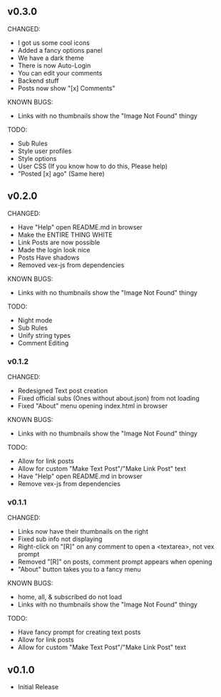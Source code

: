 ## v0.3.0

CHANGED:
 - I got us some cool icons
 - Added a fancy options panel
 - We have a dark theme
 - There is now Auto-Login
 - You can edit your comments
 - Backend stuff
 - Posts now show "[x] Comments"

KNOWN BUGS:

 - Links with no thumbnails show the "Image Not Found" thingy

TODO:
 - Sub Rules
 - Style user profiles
 - Style options
 - User CSS (If you know how to do this, Please help)
 - "Posted [x] ago" (Same here)

## v0.2.0

CHANGED:
 - Have "Help" open README.md in browser
 - Make the ENTIRE THING WHITE
 - Link Posts are now possible
 - Made the login look nice
 - Posts Have shadows
 - Removed vex-js from dependencies

KNOWN BUGS:

 - Links with no thumbnails show the "Image Not Found" thingy

TODO:
 - Night mode
 - Sub Rules
 - Unify string types
 - Comment Editing


### v0.1.2

CHANGED:
 - Redesigned Text post creation
 - Fixed official subs (Ones without about.json) from not loading
 - Fixed "About" menu opening index.html in browser

KNOWN BUGS:

 - Links with no thumbnails show the "Image Not Found" thingy

TODO:
 - Allow for link posts
 - Allow for custom "Make Text Post"/"Make Link Post" text
 - Have "Help" open README.md in browser
 - Remove vex-js from dependencies

### v0.1.1

CHANGED:

 - Links now have their thumbnails on the right
 - Fixed sub info not displaying
 - Right-click on "[R]" on any comment to open a \<textarea>, not vex prompt
 - Removed "[R]" on posts, comment prompt appears when opening
 - "About" button takes you to a fancy menu

KNOWN BUGS:

 - home, all, & subscribed do not load
 - Links with no thumbnails show the "Image Not Found" thingy

TODO:
 - Have fancy prompt for creating text posts
 - Allow for link posts
 - Allow for custom "Make Text Post"/"Make Link Post" text

## v0.1.0

 - Initial Release
